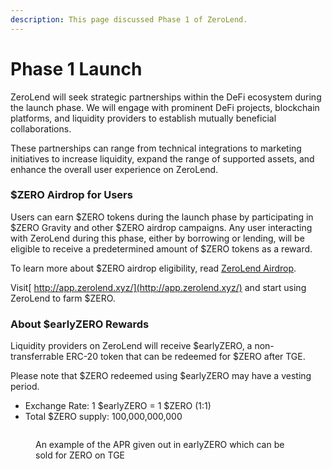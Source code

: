 ```yaml
---
description: This page discussed Phase 1 of ZeroLend.
---
```


# Phase 1 Launch



ZeroLend will seek strategic partnerships within the DeFi ecosystem during the launch phase. We will engage with prominent DeFi projects, blockchain platforms, and liquidity providers to establish mutually beneficial collaborations.&#x20;

These partnerships can range from technical integrations to marketing initiatives to increase liquidity, expand the range of supported assets, and enhance the overall user experience on ZeroLend.&#x20;

### $ZERO Airdrop for Users

Users can earn $ZERO tokens during the launch phase by participating in $ZERO Gravity and other $ZERO airdrop campaigns. Any user interacting with ZeroLend during this phase, either by borrowing or lending, will be eligible to receive a predetermined amount of $ZERO tokens as a reward.

To learn more about $ZERO airdrop eligibility, read [ZeroLend Airdrop](https://docs.zerolend.xyz/zeronomics/airdrop-incentives/engagement-for-potential-incentives).

Visit[ http://app.zerolend.xyz/](http://app.zerolend.xyz/) and start using ZeroLend to farm $ZERO.&#x20;

### About $earlyZERO Rewards

Liquidity providers on ZeroLend will receive $earlyZERO, a non-transferrable ERC-20 token that can be redeemed for $ZERO after TGE.&#x20;

Please note that $ZERO redeemed using $earlyZERO may have a vesting period.

* Exchange Rate: 1 $earlyZERO = 1 $ZERO (1:1)
* Total $ZERO supply: 100,000,000,000 &#x20;

<figure><img src="../../.gitbook/assets/Screenshot 2024-04-18 at 11.19.28 AM.png" alt=""><figcaption><p>An example of the APR given out in earlyZERO which can be sold for ZERO on TGE</p></figcaption></figure>
